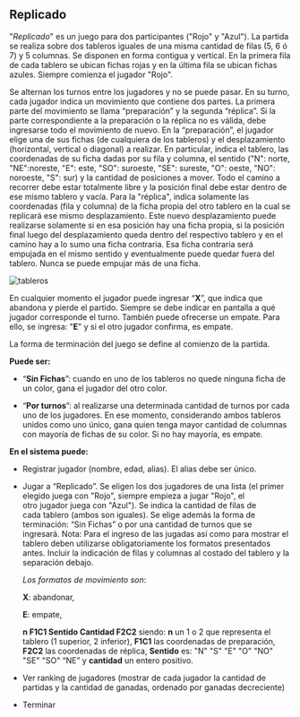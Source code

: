 ## Replicado

"*Replicado*" es un juego para dos participantes ("Rojo" y "Azul"). La partida se realiza sobre dos tableros iguales de una misma cantidad de filas (5, 6 ó 7) y 5 columnas. Se disponen en forma contigua y vertical. En la primera fila de cada tablero se ubican fichas rojas y en la última fila se ubican fichas azules. Siempre comienza el jugador "Rojo". 

Se alternan los turnos entre los jugadores y no se puede pasar. En su turno, cada jugador indica un movimiento que contiene dos partes. La primera parte del movimiento se llama “preparación” y la segunda “réplica”. Si la parte correspondiente a la preparación o la réplica no es válida, debe ingresarse todo el movimiento de nuevo. En la “preparación”, el jugador elige una de sus fichas (de cualquiera de los tableros) y el desplazamiento (horizontal, vertical o diagonal) a realizar. En particular, indica el tablero, las coordenadas de su ficha dadas por su fila y columna, el sentido ("N": norte, "NE":noreste, "E": este, "SO": suroeste, "SE": sureste, "O": oeste, "NO": noroeste, "S": sur) y la cantidad de posiciones a mover. Todo el camino a recorrer debe estar totalmente libre y la posición final debe estar dentro de ese mismo tablero y vacía. Para la "réplica", indica solamente las coordenadas (fila y columna) de la ficha propia del otro tablero en la cual se replicará ese mismo desplazamiento. Este nuevo desplazamiento puede realizarse solamente si en esa posición hay una ficha propia, si la posición final luego del desplazamiento queda dentro del respectivo tablero y en el camino hay a lo sumo una ficha contraria. Esa ficha contraria será empujada en el mismo sentido y eventualmente puede quedar fuera del tablero. Nunca se puede empujar más de una ficha.

![tableros](https://i.imgur.com/J4Hy6Tz.png)

En cualquier momento el jugador puede ingresar “**X**”, que indica que abandona y pierde el partido. Siempre se debe indicar en pantalla a qué jugador corresponde el turno. También puede ofrecerse un empate. Para ello, se ingresa: "**E**" y si el otro jugador confirma, es empate. 

La forma de terminación del juego se define al comienzo de la partida. 

**Puede ser:** 

 - “**Sin Fichas**”: cuando en uno de los tableros no quede ninguna ficha
    de un color, gana el jugador del otro color.  
    
 - “**Por turnos**”: al realizarse una determinada cantidad de turnos por
        cada uno de los jugadores. En ese momento, considerando ambos
        tableros unidos como uno único, gana quien tenga mayor cantidad de
        columnas con mayoría de fichas de su color. Si no hay mayoría, es
        empate.

**En el sistema puede:** 

 -  Registrar jugador (nombre, edad, alias). El alias debe ser único. 
  

 - Jugar a “Replicado”. Se eligen los dos jugadores de una lista (el 
   primer elegido juega con "Rojo", siempre empieza a jugar "Rojo", el  
   otro jugador juega con "Azul"). Se indica la cantidad de filas de   
   cada tablero (ambos son iguales). Se elige además la forma de   
   terminación: “Sin Fichas” o por una cantidad de turnos que se   
   ingresará. Nota: Para el ingreso de las jugadas así como para mostrar
   el tablero deben utilizarse obligatoriamente los formatos presentados
   antes. Incluir la indicación de filas y columnas al costado del
   tablero y la separación debajo. 
   
   *Los formatos de movimiento son*: 

   **X**: abandonar, 

   **E**: empate, 

   **n F1C1 Sentido Cantidad F2C2** siendo:  **n** un 1 o 2 que representa el tablero (1 superior, 2 inferior), **F1C1** las coordenadas de preparación, **F2C2** las coordenadas de réplica, **Sentido** es: "N" "S" "E" "O" "NO" "SE" "SO" “NE” y  **cantidad** un entero positivo.
 - Ver ranking de jugadores (mostrar de    cada jugador la cantidad de
   partidas y la cantidad de ganadas,    ordenado por ganadas
   decreciente)
 - Terminar
